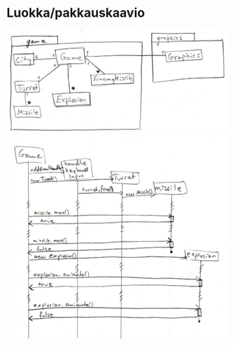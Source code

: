 # Luokka/pakkauskaavio

![alt text](https://github.com/TheViking1970/oth-harjoitustyo/blob/master/dokumentointi/gfx/luokkakaavio.jpg)
![alt text](https://github.com/TheViking1970/oth-harjoitustyo/blob/master/dokumentointi/gfx/sekvenssikaavio.jpg)

